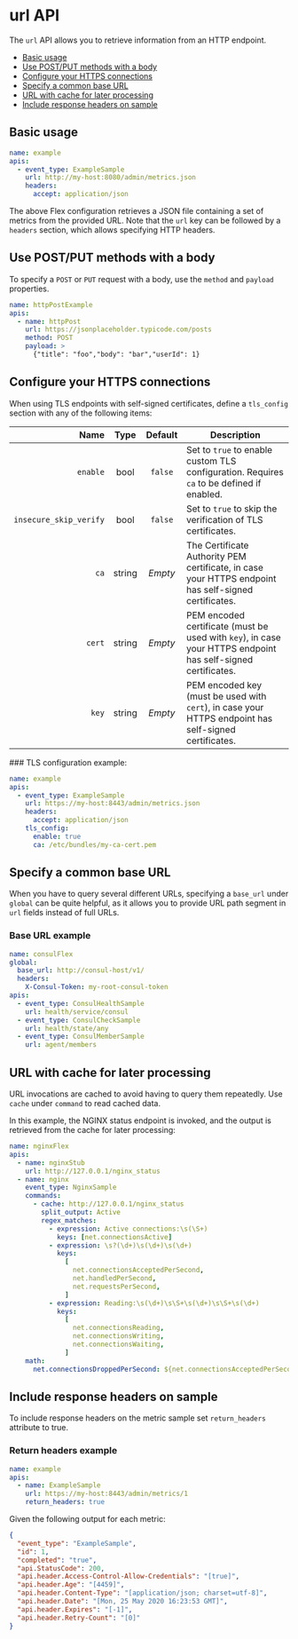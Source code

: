 # url API

The `url` API allows you to retrieve information from an HTTP endpoint.

- [Basic usage](#Basicusage)
- [Use POST/PUT methods with a body](#UsePOSTPUTmethodswithabody)
- [Configure your HTTPS connections](#ConfigureyourHTTPSconnections)
- [Specify a common base URL](#SpecifyacommonbaseURL)
- [URL with cache for later processing](#URLwithcacheforlaterprocessing)
- [Include response headers on sample](#ReturnResponseHeaders)

## <a name='Basicusage'></a>Basic usage

```yaml
name: example
apis:
  - event_type: ExampleSample
    url: http://my-host:8080/admin/metrics.json
    headers:
      accept: application/json
```

The above Flex configuration retrieves a JSON file containing a set of metrics from the provided URL. Note that the `url` key can be followed by a `headers` section, which allows specifying HTTP headers.

## <a name='UsePOSTPUTmethodswithabody'></a>Use POST/PUT methods with a body

To specify a `POST` or `PUT` request with a body, use the `method` and `payload` properties.

```yaml
name: httpPostExample
apis:
  - name: httpPost
    url: https://jsonplaceholder.typicode.com/posts
    method: POST
    payload: >
      {"title": "foo","body": "bar","userId": 1}
```

## <a name='ConfigureyourHTTPSconnections'></a>Configure your HTTPS connections

When using TLS endpoints with self-signed certificates, define a `tls_config` section with any of the following items:

|                   Name |  Type  | Default | Description                                                                                                  |
| ---------------------: | :----: | :-----: | ------------------------------------------------------------------------------------------------------------ |
|               `enable` |  bool  | `false` | Set to `true` to enable custom TLS configuration. Requires `ca` to be defined if enabled.                    |
| `insecure_skip_verify` |  bool  | `false` | Set to `true` to skip the verification of TLS certificates.                                                  |
|                   `ca` | string | _Empty_ | The Certificate Authority PEM certificate, in case your HTTPS endpoint has self-signed certificates.         |
|                 `cert` | string | _Empty_ | PEM encoded certificate (must be used with `key`), in case your HTTPS endpoint has self-signed certificates. |
|                  `key` | string | _Empty_ | PEM encoded key (must be used with `cert`), in case your HTTPS endpoint has self-signed certificates.        |

### TLS configuration example:

```yaml
name: example
apis:
  - event_type: ExampleSample
    url: https://my-host:8443/admin/metrics.json
    headers:
      accept: application/json
    tls_config:
      enable: true
      ca: /etc/bundles/my-ca-cert.pem
```

## <a name='SpecifyacommonbaseURL'></a>Specify a common base URL

When you have to query several different URLs, specifying a `base_url` under `global` can be quite helpful, as it allows you to provide URL path segment in `url` fields instead of full URLs.

### Base URL example

```yaml
name: consulFlex
global:
  base_url: http://consul-host/v1/
  headers:
    X-Consul-Token: my-root-consul-token
apis:
  - event_type: ConsulHealthSample
    url: health/service/consul
  - event_type: ConsulCheckSample
    url: health/state/any
  - event_type: ConsulMemberSample
    url: agent/members
```

## <a name='URLwithcacheforlaterprocessing'></a>URL with cache for later processing

URL invocations are cached to avoid having to query them repeatedly. Use `cache` under `command` to read cached data.

In this example, the NGINX status endpoint is invoked, and the output is retrieved from the cache for later processing:

```yaml
name: nginxFlex
apis:
  - name: nginxStub
    url: http://127.0.0.1/nginx_status
  - name: nginx
    event_type: NginxSample
    commands:
      - cache: http://127.0.0.1/nginx_status
        split_output: Active
        regex_matches:
          - expression: Active connections:\s(\S+)
            keys: [net.connectionsActive]
          - expression: \s?(\d+)\s(\d+)\s(\d+)
            keys:
              [
                net.connectionsAcceptedPerSecond,
                net.handledPerSecond,
                net.requestsPerSecond,
              ]
          - expression: Reading:\s(\d+)\s\S+\s(\d+)\s\S+\s(\d+)
            keys:
              [
                net.connectionsReading,
                net.connectionsWriting,
                net.connectionsWaiting,
              ]
    math:
      net.connectionsDroppedPerSecond: ${net.connectionsAcceptedPerSecond} - ${net.handledPerSecond}
```

## <a name='ReturnResponseHeaders'></a>Include response headers on sample

To include response headers on the metric sample set `return_headers` attribute to true.

### Return headers example

```yaml
name: example
apis:
  - name: ExampleSample
    url: https://my-host:8443/admin/metrics/1
    return_headers: true
```

Given the following output for each metric:

```json
{
  "event_type": "ExampleSample",
  "id": 1,
  "completed": "true",
  "api.StatusCode": 200,
  "api.header.Access-Control-Allow-Credentials": "[true]",
  "api.header.Age": "[4459]",
  "api.header.Content-Type": "[application/json; charset=utf-8]",
  "api.header.Date": "[Mon, 25 May 2020 16:23:53 GMT]",
  "api.header.Expires": "[-1]",
  "api.header.Retry-Count": "[0]"
}
```
